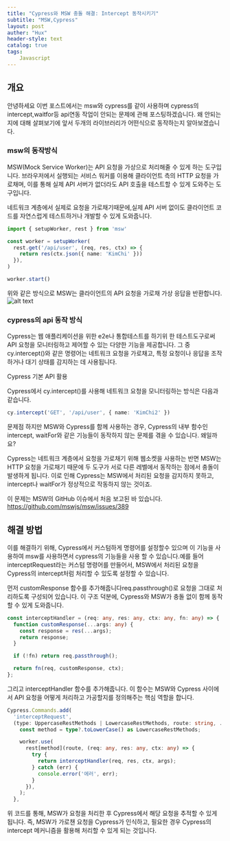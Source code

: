```yaml
---
title: "Cypress와 MSW 충돌 해결: Intercept 동작시키기"
subtitle: "MSW,Cypress"
layout: post
auther: "Hux"
header-style: text
catalog: true
tags:
    Javascript
---
```


개요
---

안녕하세요 이번 포스트에서는 msw와 cypress를 같이 사용하며
cypress의 intercept,waitfor등 api연동 작업이 안되는 문제에 관해 포스팅하겠습니다.
왜 안되는지에 대해 살펴보기에 앞서 두개의 라이브러리가 어떤식으로 동작하는지 알아보겠습니다.

### msw의 동작방식
MSW(Mock Service Worker)는 API 요청을 가상으로 처리해줄 수 있게 하는 도구입니다. 브라우저에서 실행되는 서비스 워커를 이용해 클라이언트 측의 HTTP 요청을 가로채며, 이를 통해 실제 API 서버가 없더라도 API 호출을 테스트할 수 있게 도와주는 도구입니다.

네트워크 계층에서 실제로 요청을 가로채기때문에,실제 API 서버 없이도 클라이언트 코드를 자연스럽게 테스트하거나 개발할 수 있게 도와줍니다.

```ts
import { setupWorker, rest } from 'msw'

const worker = setupWorker(
  rest.get('/api/user', (req, res, ctx) => {
    return res(ctx.json({ name: 'KimChi' }))
  }),
)

worker.start()
```
위와 같은 방식으로 MSW는 클라이언트의 API 요청을 가로채 가상 응답을 반환합니다.
![alt text](image.png)

### cypress의 api 동작 방식
Cypress는 웹 애플리케이션을 위한 e2e나 통합테스트를 하기위 한 테스트도구로써 API 요청을 모니터링하고 제어할 수 있는 다양한 기능을 제공합니다. 그 중 cy.intercept()와 같은 명령어는 네트워크 요청을 가로채고, 특정 요청이나 응답을 조작하거나 대기 상태를 감지하는 데 사용됩니다.


Cypress 기본 API 활용

Cypress에서 cy.intercept()를 사용해 네트워크 요청을 모니터링하는 방식은 다음과 같습니다.

```ts
cy.intercept('GET', '/api/user', { name: 'KimChi2' })
```

문제점 
하지만 MSW와 Cypress를 함께 사용하는 경우, Cypress의 내부 함수인 intercept, waitFor와 같은 기능들이 동작하지 않는 문제를 겪을 수 있습니다. 왜일까요?

Cypress는 네트워크 계층에서 요청을 가로채기 위해 웹소켓을 사용하는 반면 MSW는 HTTP 요청을 가로채기 때문에 두 도구가 서로 다른 레벨에서 동작하는 점에서 충돌이 발생하게 됩니다. 이로 인해 Cypress는 MSW에서 처리된 요청을 감지하지 못하고, intercept나 waitFor가 정상적으로 작동하지 않는 것이죠.

이 문제는 MSW의 GitHub 이슈에서 처음 보고된 바 있습니다.
https://github.com/mswjs/msw/issues/389

## 해결 방법

이를 해결하기 위해, Cypress에서 커스텀하게 명령어를 설정할수 있으며 이 기능을 사용하여 msw를 사용하면서 cypress의 기능들을 사용 할 수 있습니다.예를 들어 interceptRequest라는 커스텀 명령어를 만들어서, MSW에서 처리된 요청을 Cypress의 intercept처럼 처리할 수 있도록 설정할 수 있습니다.

먼저 customResponse 함수를 추가해줍니다req.passthrough()로 요청을 그대로 처리하도록 구성되어 있습니다. 이 구조 덕분에, Cypress와 MSW가 충돌 없이 함께 동작할 수 있게 도와줍니다.
```ts
const interceptHandler = (req: any, res: any, ctx: any, fn: any) => {
  function customResponse(...args: any) {
    const response = res(...args);
    return response;
  }

  if (!fn) return req.passthrough();

  return fn(req, customResponse, ctx);
};
```

그리고 interceptHandler 함수를 추가해줍니다. 이 함수는 MSW와 Cypress 사이에서 API 요청을 어떻게 처리하고 가공할지를 정의해주는 핵심 역할을 합니다.
```ts
Cypress.Commands.add(
  'interceptRequest',
  (type: UppercaseRestMethods | LowercaseRestMethods, route: string, ...args: any) => {
    const method = type?.toLowerCase() as LowercaseRestMethods;

    worker.use(
      rest[method](route, (req: any, res: any, ctx: any) => {
        try {
          return interceptHandler(req, res, ctx, args);
        } catch (err) {
          console.error('에러', err);
        }
      }),
    );
  },
```
위 코드를 통해, MSW가 요청을 처리한 후 Cypress에서 해당 요청을 추적할 수 있게 됩니다. 즉, MSW가 가로챈 요청을 Cypress가 인식하고, 필요한 경우 Cypress의 intercept 메커니즘을 활용해 처리할 수 있게 되는 것입니다.
